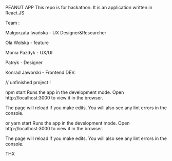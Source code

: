 PEANUT APP
This repo is for hackathon. It is an application written in React.JS

Team :

Małgorzata Iwańska - UX Designer&Researcher

Ola Wolska - feature

Monia Pazdyk - UX/UI

Patryk - Designer

Konrad Jaworski - Frontend DEV.

// unfinished project !

npm start
Runs the app in the development mode.
Open http://localhost:3000 to view it in the browser.

The page will reload if you make edits.
You will also see any lint errors in the console.

or
yarn start
Runs the app in the development mode.
Open http://localhost:3000 to view it in the browser.

The page will reload if you make edits.
You will also see any lint errors in the console.

THX

